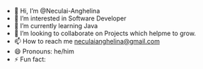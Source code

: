 - 👋 Hi, I’m @Neculai-Anghelina
- 👀 I’m interested in Software Developer
- 🌱 I’m currently learning Java
- 💞️ I’m looking to collaborate on Projects which helpme to grow.
- 📫 How to reach me neculaianghelina@gmail.com
- 😄 Pronouns: he/him
- ⚡ Fun fact: 

<!---
Neculai-Anghelina/Neculai-Anghelina is a ✨ special ✨ repository because its `README.md` (this file) appears on your GitHub profile.
You can click the Preview link to take a look at your changes.
--->
